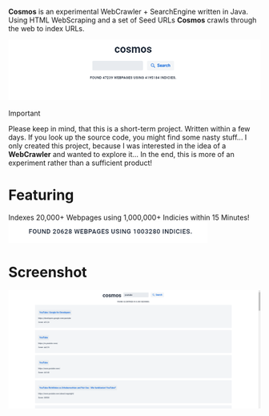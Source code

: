 **Cosmos** is an experimental WebCrawler + SearchEngine written in Java.
Using HTML WebScraping and a set of Seed URLs **Cosmos** crawls through the web to index URLs.

![Screenshot](.github/cosmos.png)

> [!important]
> Please keep in mind, that this is a short-term project. Written within a few days.
> If you look up the source code, you might find some nasty stuff...
> I only created this project, because I was interested in the idea of a **WebCrawler** and wanted to explore it...
> In the end, this is more of an experiment rather than a sufficient product!

# Featuring

Indexes 20,000+ Webpages using 1,000,000+ Indicies within 15 Minutes!
![Screenshot2](.github/index.png)

# Screenshot

![Screenshot3](.github/searching.png)